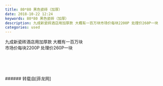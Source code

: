 ```yaml
---
title: 80*80 黑色瓷砖（加厚）
date: 2018-10-22 12:24
keywords: 80*80 黑色瓷砖（加厚）
description: 九成新瓷砖酒店用加厚款 大概有一百万块市场价每块2200P 处理价260P一块
categories: used
---
```

<td class="t_f" id="postmessage_2137491">

九成新瓷砖酒店用加厚款 大概有一百万块<br/>
市场价每块2200P 处理价260P一块<br/>
<br/>
<img alt="" border="0" class="zoom" data-cf-modified-620c19a609dc461d92738023-="" file="http://www.flw.ph/data/appbyme/upload/image/201810/22/QmopULEEEXEr.jpg" id="aimg_Cain7" lazyloadthumb="1" onclick="" onmouseover="" src="http://www.flw.ph/data/appbyme/upload/image/201810/22/QmopULEEEXEr.jpg"/><br/>
<br/>
<img alt="" border="0" class="zoom" data-cf-modified-620c19a609dc461d92738023-="" file="http://www.flw.ph/data/appbyme/upload/image/201810/22/rrUQcIEcU2Th.jpg" id="aimg_AqlLs" lazyloadthumb="1" onclick="" onmouseover="" src="http://www.flw.ph/data/appbyme/upload/image/201810/22/rrUQcIEcU2Th.jpg"/><br/>
<br/>
<img alt="" border="0" class="zoom" data-cf-modified-620c19a609dc461d92738023-="" file="http://www.flw.ph/data/appbyme/upload/image/201810/22/nibwWmP7iesN.jpg" id="aimg_M6qIa" lazyloadthumb="1" onclick="" onmouseover="" src="http://www.flw.ph/data/appbyme/upload/image/201810/22/nibwWmP7iesN.jpg"/><br/>
<br/>
</td>
###### 转载自[菲龙网]